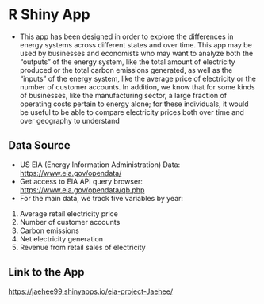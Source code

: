 # R Shiny App 
- This app has been designed in order to explore the differences in energy systems across different states and over time. This app may be used by businesses and economists who may want to analyze both the “outputs” of the energy system, like the total amount of electricity produced or the total carbon emissions generated, as well as the “inputs” of the energy system, like the average price of electricity or the number of customer accounts. In addition, we know that for some kinds of businesses, like the manufacturing sector, a large fraction of operating costs pertain to energy alone; for these individuals, it would be useful to be able to compare electricity prices both over time and over geography to understand

## Data Source
- US EIA (Energy Information Administration) Data: https://www.eia.gov/opendata/
- Get access to EIA API query browser: https://www.eia.gov/opendata/qb.php
- For the main data, we track five variables by year:
1. Average retail electricity price
2. Number of customer accounts
3. Carbon emissions
4. Net electricity generation
5. Revenue from retail sales of electricity

## Link to the App 
https://jaehee99.shinyapps.io/eia-project-Jaehee/
